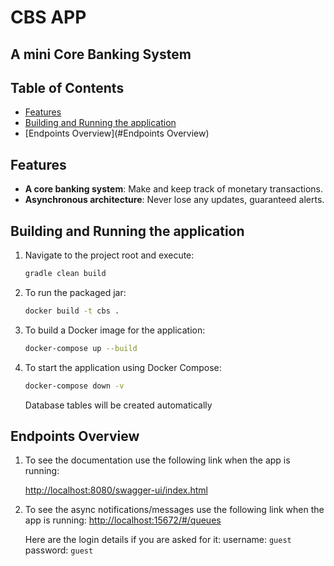 # CBS APP
## A mini Core Banking System

## Table of Contents

- [Features](#features)
- [Building and Running the application](#building-and-running-the-application)
- [Endpoints Overview](#Endpoints Overview)

## Features

- **A core banking system**: Make and keep track of monetary transactions.
- **Asynchronous architecture**: Never lose any updates, guaranteed alerts.

## Building and Running the application

1. Navigate to the project root and execute:
   ```bash
   gradle clean build
   ```

2. To run the packaged jar:
   ```bash
   docker build -t cbs .
   ```

3. To build a Docker image for the application:
   ```bash
   docker-compose up --build
   ```

4. To start the application using Docker Compose:
   ```bash
   docker-compose down -v
   ```
   Database tables will be created automatically

## Endpoints Overview

1. To see the documentation use the following link when the app is running:


   [http://localhost:8080/swagger-ui/index.html](http://localhost:15672/#/queues)

3. To see the async notifications/messages use the following link when the app is running:
   [http://localhost:15672/#/queues](http://localhost:15672/#/queues)

   Here are the login details if you are asked for it:
   username: `guest`
   password: `guest`
